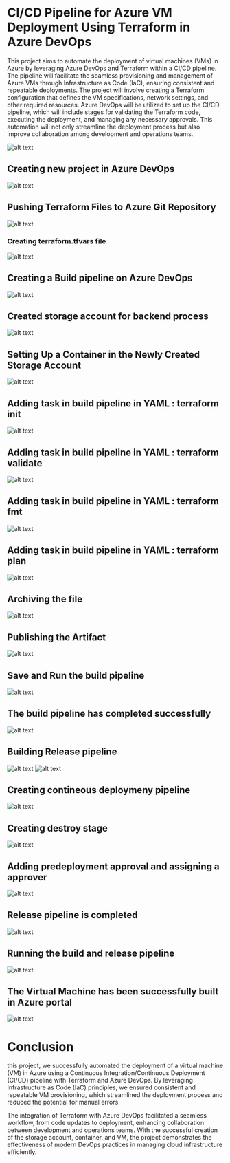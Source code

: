 # CI/CD Pipeline for Azure VM Deployment Using Terraform in Azure DevOps
This project aims to automate the deployment of virtual machines (VMs) in Azure by leveraging Azure DevOps and Terraform within a CI/CD pipeline. The pipeline will facilitate the seamless provisioning and management of Azure VMs through Infrastructure as Code (IaC), ensuring consistent and repeatable deployments.
The project will involve creating a Terraform configuration that defines the VM specifications, network settings, and other required resources. Azure DevOps will be utilized to set up the CI/CD pipeline, which will include stages for validating the Terraform code, executing the deployment, and managing any necessary approvals. This automation will not only streamline the deployment process but also improve collaboration among development and operations teams.

![alt text](image.png)
## Creating new project in Azure DevOps
![alt text](image-2.png)

## 	Pushing Terraform Files to Azure Git Repository
![alt text](image-3.png)
### Creating terraform.tfvars file
![alt text](image-4.png)
## Creating a Build pipeline on Azure DevOps
![alt text](image-5.png)
## Created storage account for backend process
![alt text](image-6.png)
## Setting Up a Container in the Newly Created Storage Account
![alt text](image-7.png)
## Adding task in build pipeline in YAML : terraform init
![alt text](image-8.png)
##  Adding task in build pipeline in YAML : terraform validate
![alt text](image-9.png)
##  Adding task in build pipeline in YAML : terraform fmt
![alt text](image-10.png)
##  Adding task in build pipeline in YAML : terraform plan
![alt text](image-11.png)
## Archiving the file
![alt text](image-12.png)
## Publishing the Artifact
![alt text](image-13.png)
## Save and Run the build pipeline
![alt text](image-14.png)
## The build pipeline has completed successfully
![alt text](image-15.png)
## Building Release pipeline
![alt text](image-16.png)
![alt text](image-17.png)
## Creating contineous deploymeny pipeline

![alt text](image-18.png)
## Creating destroy stage
![alt text](image-19.png)
## Adding predeployment approval and assigning a approver
![alt text](image-20.png)
## Release pipeline is completed
![alt text](image-21.png)
## Running the build and release pipeline
![alt text](image-22.png)
## The Virtual Machine has been successfully built in Azure portal
![alt text](image-23.png)
# Conclusion
 this project, we successfully automated the deployment of a virtual machine (VM) in Azure using a Continuous Integration/Continuous Deployment (CI/CD) pipeline with Terraform and Azure DevOps. By leveraging Infrastructure as Code (IaC) principles, we ensured consistent and repeatable VM provisioning, which streamlined the deployment process and reduced the potential for manual errors.

The integration of Terraform with Azure DevOps facilitated a seamless workflow, from code updates to deployment, enhancing collaboration between development and operations teams. With the successful creation of the storage account, container, and VM, the project demonstrates the effectiveness of modern DevOps practices in managing cloud infrastructure efficiently.
